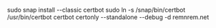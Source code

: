 sudo snap install --classic certbot
sudo ln -s /snap/bin/certbot /usr/bin/certbot
certbot certonly --standalone --debug -d remnrem.net
